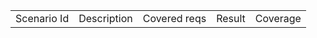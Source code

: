 <Table>
<Tr><Td>Scenario Id</Td><Td>Description</Td><Td>Covered reqs</Td><Td>Result</Td><Td>Coverage</Td></Tr>
</Table>
